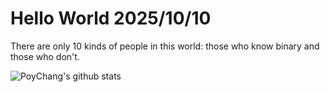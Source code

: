 # Hello World 2025/10/10

There are only 10 kinds of people in this world: those who know binary and those who don't.

![PoyChang's github stats](https://github-readme-stats.vercel.app/api?username=poychang&show_icons=true&theme=dracula)

